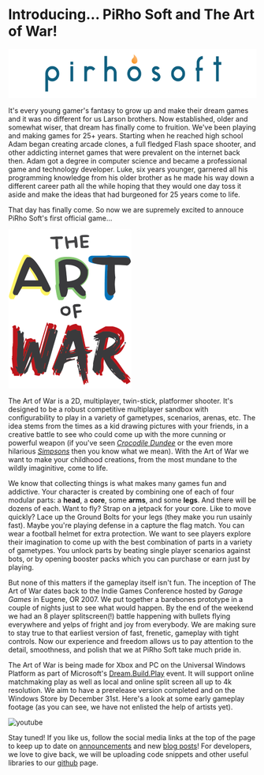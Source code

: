 # Introducing... PiRho Soft and The Art of War!

![PiRho Soft](/images/blog/2017-10-10/pirhosoft.png "PiRho Soft Inc.")

It's every young gamer's fantasy to grow up and make their dream games and it was no different for us Larson brothers. Now established, older and somewhat wiser, that dream has finally come to fruition. We've been playing and making games for 25+ years. Starting when he reached high school Adam began creating arcade clones, a full fledged Flash space shooter, and other addicting internet games that were prevalent on the internet back then. Adam got a degree in computer science and became a professional game and technology developer. Luke, six years younger, garnered all his programming knowledge from his older brother as he made his way down a different career path all the while hoping that they would one day toss it aside and make the ideas that had burgeoned for 25 years come to life.

That day has finally come. So now we are supremely excited to annouce PiRho Soft's first official game...

![The Art of War](/images/blog/2017-10-10/the-art-of-war.png "The Art of War")

The Art of War is a 2D, multiplayer, twin-stick, platformer shooter. It's designed to be a robust competitive multiplayer sandbox with configurability to play in a variety of gametypes, scenarios, arenas, etc. The idea stems from the times as a kid drawing pictures with your friends, in a creative battle to see who could come up with the more cunning or powerful weapon (if you've seen [_Crocodile Dundee_](https://www.youtube.com/watch?v=WWl8EbNN8NM) or the even more hilarious [_Simpsons_](https://www.youtube.com/watch?v=mcE0aAhbVFc) then you know what we mean). With the Art of War we want to make your childhood creations, from the most mundane to the wildly imaginitive, come to life.

We know that collecting things is what makes many games fun and addictive. Your character is created by combining one of each of four modular parts: a **head**, a **core**, some **arms**, and some **legs**. And there will be dozens of each. Want to fly? Strap on a jetpack for your core. Like to move quickly? Lace up the Ground Bolts for your legs (they make you run usainly fast). Maybe you're playing defense in a capture the flag match. You can wear a football helmet for extra protection. We want to see players explore their imagination to come up with the best combination of parts in a variety of gametypes. You unlock parts by beating single player scenarios against bots, or by opening booster packs which you can purchase or earn just by playing.

But none of this matters if the gameplay itself isn't fun. The inception of The Art of War dates back to the Indie Games Conference hosted by _Garage Games_ in Eugene, OR 2007. We put together a barebones prototype in a couple of nights just to see what would happen. By the end of the weekend we had an 8 player splitscreen(!) battle happening with bullets flying everywhere and yelps of fright and joy from everybody. We are making sure to stay true to that earliest version of fast, frenetic, gameplay with tight controls. Now our experience and freedom allows us to pay attention to the detail, smoothness, and polish that we at PiRho Soft take much pride in.

The Art of War is being made for Xbox and PC on the Universal Windows Platform as part of Microsoft's [Dream.Build.Play](https://developer.microsoft.com/en-us/windows/projects/campaigns/dream-build-play-challenge) event. It will support online matchmaking play as well as local and online split screen all up to 4k resolution. We aim to have a prerelease version completed and on the Windows Store by December 31st. Here's a look at some early gameplay footage (as you can see, we have not enlisted the help of artists yet).

![youtube](YFaSm83UXZ8)

Stay tuned! If you like us, follow the social media links at the top of the page to keep up to date on [announcements](/news) and new [blog posts](/blog)! For developers, we love to give back, we will be uploading code snippets and other useful libraries to our [github](https://github.com/pirhosoft) page.

